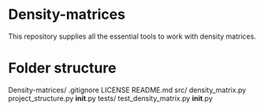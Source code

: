 # Density-matrices
This repository supplies all the essential tools to work with density matrices.

# Folder structure

Density-matrices/
    .gitignore
    LICENSE
    README.md
    src/
        density_matrix.py
        project_structure.py
        __init__.py
    tests/
        test_density_matrix.py
        __init__.py
